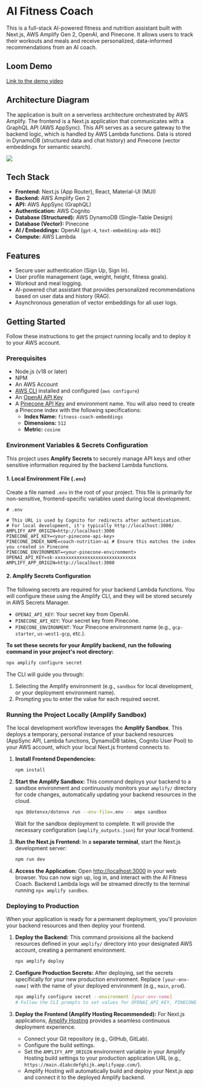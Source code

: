 # AI Fitness Coach

This is a full-stack AI-powered fitness and nutrition assistant built with Next.js, AWS Amplify Gen 2, OpenAI, and Pinecone. It allows users to track their workouts and meals and receive personalized, data-informed recommendations from an AI coach.


## Loom Demo

[Link to the demo video](https://www.loom.com/share/0910468ae58b41baa45940b015a75a55)


## Architecture Diagram

The application is built on a serverless architecture orchestrated by AWS Amplify. The frontend is a Next.js application that communicates with a GraphQL API (AWS AppSync). This API serves as a secure gateway to the backend logic, which is handled by AWS Lambda functions. Data is stored in DynamoDB (structured data and chat history) and Pinecone (vector embeddings for semantic search).

[![](https://mermaid.ink/img/pako:eNqtVltv4jgY_StWRrPqStDJhUuItCslTkxpp7sdMbMrbeiDSRzINtjIcaYwpf997RBC2oU2D-MX7HznHH83f-JJi1hMNEdbcLxegq_-jAK5Pn4Ev6kFEGdUEBrvj3tjXsz36JlWmy_-IBtx-W8O3PX615m2B6rlhh5njznh4BO4ZfM0IwpyD7rd34EXfpuALoBLLMAdXpD7I80rATCcEv5dct1IpIzmFUBeOKOvHHX_ngJ3tc7SZAs8HD2c9_kEsumwVOx2u8rJ6ZZGan-0NVUq-8VYffjyGbh3kxeBqwXLKPwQ5w-Q4WgJbguBVST3L3G-wu0m9Dt7IPkOBEfCZ7yaxxj4WOApK3jUzFEjDU3HZXgV6xanFKCMPZ6Poga_dj0oXUe1J1eYxpmsRCWNChqdCASVgYyJrCdniSz2p6s0F4xvd2Ac-luKV8yXpQXfVENUEPDLvgMq5EnFLwXhW_AXiSRCJugqvEspiRglUmv_FfjeSWawmpM4TulC0pAR_rkm1J2oYknm0XaSWnoFmWwVUnafFDBfCrxGvFucOgVTwQle5TL2oxNnq_SKJUmR_BWkpp6p4bgMoyJ95eliQfgOTMLT7HM1nVQ1pYRLFmgm9LplPq8rRxgnjSK-lyzIFjQVDLiFWL7ZwQfghUISKtKofGT_e45u6UYDpB7bTbhvRsay99-W8gSqkbcRJx7WTa1_AO0AfNvsv21Gb5vH5-dhsBGEU5yp0uRnJuELTDNZyGjszeO-UbLr81dPxTZTbdW8VH6Sgx_I9545H3wjgMjo5ILLeed80PXhPEmqY_cxjcXSMdebTsQyxpVZb4p4lUhgIh16tYhp42Gv31YEViIIBbpn1iJJMrJ1va2IX4l4nh-ghifGaJBYbUWCSgQi3_ZhLTLQh7E9byuC6nCQFeiNcCJDH7YWMQ4qOupBq1aBvg-tUWsV82eojA9FNlAfBcdOsfAo6bUVuTqIWMhEfi0y0qGLWnsyOfQsDHxo1yK2B62e21bk-mfk5OYgYgV91D-GA82h907Pah35_y6NNUfwgnS0FeErrI7ak7pgpsmBuCIzzZHbGPMHNQqeJWeN6T-MrQ40zorFUnMSnOXyVKxjOUD9FMtpcoTIeUA4ZAUVmtMvFTTnSdtojj24HNiGYVmWaesje9DRthJhX5p9XTf7fWNg9QfDQe-5o_0or9Qv7WFv1FzP_wGo7iyJ?type=png)](https://mermaid.live/edit#pako:eNqtVltv4jgY_StWRrPqStDJhUuItCslTkxpp7sdMbMrbeiDSRzINtjIcaYwpf997RBC2oU2D-MX7HznHH83f-JJi1hMNEdbcLxegq_-jAK5Pn4Ev6kFEGdUEBrvj3tjXsz36JlWmy_-IBtx-W8O3PX615m2B6rlhh5njznh4BO4ZfM0IwpyD7rd34EXfpuALoBLLMAdXpD7I80rATCcEv5dct1IpIzmFUBeOKOvHHX_ngJ3tc7SZAs8HD2c9_kEsumwVOx2u8rJ6ZZGan-0NVUq-8VYffjyGbh3kxeBqwXLKPwQ5w-Q4WgJbguBVST3L3G-wu0m9Dt7IPkOBEfCZ7yaxxj4WOApK3jUzFEjDU3HZXgV6xanFKCMPZ6Poga_dj0oXUe1J1eYxpmsRCWNChqdCASVgYyJrCdniSz2p6s0F4xvd2Ac-luKV8yXpQXfVENUEPDLvgMq5EnFLwXhW_AXiSRCJugqvEspiRglUmv_FfjeSWawmpM4TulC0pAR_rkm1J2oYknm0XaSWnoFmWwVUnafFDBfCrxGvFucOgVTwQle5TL2oxNnq_SKJUmR_BWkpp6p4bgMoyJ95eliQfgOTMLT7HM1nVQ1pYRLFmgm9LplPq8rRxgnjSK-lyzIFjQVDLiFWL7ZwQfghUISKtKofGT_e45u6UYDpB7bTbhvRsay99-W8gSqkbcRJx7WTa1_AO0AfNvsv21Gb5vH5-dhsBGEU5yp0uRnJuELTDNZyGjszeO-UbLr81dPxTZTbdW8VH6Sgx_I9545H3wjgMjo5ILLeed80PXhPEmqY_cxjcXSMdebTsQyxpVZb4p4lUhgIh16tYhp42Gv31YEViIIBbpn1iJJMrJ1va2IX4l4nh-ghifGaJBYbUWCSgQi3_ZhLTLQh7E9byuC6nCQFeiNcCJDH7YWMQ4qOupBq1aBvg-tUWsV82eojA9FNlAfBcdOsfAo6bUVuTqIWMhEfi0y0qGLWnsyOfQsDHxo1yK2B62e21bk-mfk5OYgYgV91D-GA82h907Pah35_y6NNUfwgnS0FeErrI7ak7pgpsmBuCIzzZHbGPMHNQqeJWeN6T-MrQ40zorFUnMSnOXyVKxjOUD9FMtpcoTIeUA4ZAUVmtMvFTTnSdtojj24HNiGYVmWaesje9DRthJhX5p9XTf7fWNg9QfDQe-5o_0or9Qv7WFv1FzP_wGo7iyJ)

## Tech Stack

  * **Frontend:** Next.js (App Router), React, Material-UI (MUI)
  * **Backend:** AWS Amplify Gen 2
  * **API:** AWS AppSync (GraphQL)
  * **Authentication:** AWS Cognito
  * **Database (Structured):** AWS DynamoDB (Single-Table Design)
  * **Database (Vector):** Pinecone
  * **AI / Embeddings:** OpenAI (`gpt-4`, `text-embedding-ada-002`)
  * **Compute:** AWS Lambda

## Features

  * Secure user authentication (Sign Up, Sign In).
  * User profile management (age, weight, height, fitness goals).
  * Workout and meal logging.
  * AI-powered chat assistant that provides personalized recommendations based on user data and history (RAG).
  * Asynchronous generation of vector embeddings for all user logs.

## Getting Started

Follow these instructions to get the project running locally and to deploy it to your AWS account.

### Prerequisites

  * Node.js (v18 or later)
  * NPM
  * An AWS Account
  * [AWS CLI](https://aws.amazon.com/cli/) installed and configured (`aws configure`)
  * An [OpenAI API Key](https://platform.openai.com/api-keys)
  * A [Pinecone API Key](https://www.pinecone.io/) and environment name. You will also need to create a Pinecone index with the following specifications:
      * **Index Name:** `fitness-coach-embeddings`
      * **Dimensions:** `512`
      * **Metric:** `cosine`

### Environment Variables & Secrets Configuration

This project uses **Amplify Secrets** to securely manage API keys and other sensitive information required by the backend Lambda functions.

#### 1\. Local Environment File (`.env`)

Create a file named `.env` in the root of your project. This file is primarily for non-sensitive, frontend-specific variables used during local development.

```
# .env

# This URL is used by Cognito for redirects after authentication.
# For local development, it's typically http://localhost:3000/
AMPLIFY_APP_ORIGIN=http://localhost:3000
PINECONE_API_KEY=<your-pinecone-api-key>
PINECONE_INDEX_NAME=coach-nutrition-ai # Ensure this matches the index you created in Pinecone
PINECONE_ENVIRONMENT=<your-pinecone-environment>
OPENAI_API_KEY=sk-xxxxxxxxxxxxxxxxxxxxxxxxxxxxxx
AMPLIFY_APP_ORIGIN=http://localhost:3000

```

#### 2\. Amplify Secrets Configuration

The following secrets are required for your backend Lambda functions. You will configure these using the Amplify CLI, and they will be stored securely in AWS Secrets Manager.

  * `OPENAI_API_KEY`: Your secret key from OpenAI.
  * `PINECONE_API_KEY`: Your secret key from Pinecone.
  * `PINECONE_ENVIRONMENT`: Your Pinecone environment name (e.g., `gcp-starter`, `us-west1-gcp`, etc.).

**To set these secrets for your Amplify backend, run the following command in your project's root directory:**

```bash
npx amplify configure secret
```

The CLI will guide you through:

1.  Selecting the Amplify environment (e.g., `sandbox` for local development, or your deployment environment name).
2.  Prompting you to enter the value for each required secret.

### Running the Project Locally (Amplify Sandbox)

The local development workflow leverages the **Amplify Sandbox**. This deploys a temporary, personal instance of your backend resources (AppSync API, Lambda functions, DynamoDB tables, Cognito User Pool) to your AWS account, which your local Next.js frontend connects to.

1.  **Install Frontend Dependencies:**

    ```bash
    npm install
    ```

2.  **Start the Amplify Sandbox:**
    This command deploys your backend to a sandbox environment and continuously monitors your `amplify/` directory for code changes, automatically updating your backend resources in the cloud.

    ```bash
    npx @dotenvx/dotenvx run --env-file=.env -- ampx sandbox
    ```

    Wait for the sandbox deployment to complete. It will provide the necessary configuration (`amplify_outputs.json`) for your local frontend.

3.  **Run the Next.js Frontend:**
    In a **separate terminal**, start the Next.js development server:

    ```bash
    npm run dev
    ```

4.  **Access the Application:**
    Open [http://localhost:3000](https://www.google.com/search?q=http://localhost:3000) in your web browser. You can now sign up, log in, and interact with the AI Fitness Coach. Backend Lambda logs will be streamed directly to the terminal running `npx amplify sandbox`.

### Deploying to Production

When your application is ready for a permanent deployment, you'll provision your backend resources and then deploy your frontend.

1.  **Deploy the Backend:**
    This command provisions all the backend resources defined in your `amplify/` directory into your designated AWS account, creating a permanent environment.

    ```bash
    npx amplify deploy
    ```

2.  **Configure Production Secrets:**
    After deploying, set the secrets specifically for your new production environment. Replace `[your-env-name]` with the name of your deployed environment (e.g., `main`, `prod`).

    ```bash
    npx amplify configure secret --environment [your-env-name]
    # Follow the CLI prompts to set values for OPENAI_API_KEY, PINECONE_API_KEY, PINECONE_ENVIRONMENT.
    ```

3.  **Deploy the Frontend (Amplify Hosting Recommended):**
    For Next.js applications, [Amplify Hosting](https://aws.amazon.com/amplify/hosting/) provides a seamless continuous deployment experience.

      * Connect your Git repository (e.g., GitHub, GitLab).
      * Configure the build settings.
      * Set the `AMPLIFY_APP_ORIGIN` environment variable in your Amplify Hosting build settings to your production application URL (e.g., `https://main.d1abcdefghijk.amplifyapp.com/`).
      * Amplify Hosting will automatically build and deploy your Next.js app and connect it to the deployed Amplify backend.